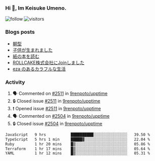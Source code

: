 ### Hi 👋, Im Keisuke Umeno.

<!--
**9renpoto/9renpoto** is a ✨ _special_ ✨ repository because its `README.md` (this file) appears on your GitHub profile.

Here are some ideas to get you started:

- 🔭 I’m currently working on ...
- 🌱 I’m currently learning ...
- 👯 I’m looking to collaborate on ...
- 🤔 I’m looking for help with ...
- 💬 Ask me about ...
- 📫 How to reach me: ...
- 😄 Pronouns: ...
- ⚡ Fun fact: ...
-->

![follow](https://img.shields.io/github/followers/9renpoto?label=Follow&style=social)
![visitors](https://komarev.com/ghpvc/?username=9renpoto&label=Profile%20views&color=0e75b6&style=flat)

### Blogs posts

<!-- BLOG-POST-LIST:START -->
- [朝型](https://9renpoto.win/entry/2024/05/29/im-an-early)
- [子供が生まれました](https://9renpoto.win/entry/2024/04/18/hello-world)
- [紙の本を読む](https://9renpoto.win/entry/2024/02/25/reading-papar-book)
- [ROLLCAKE株式会社にJoinしました](https://9renpoto.win/entry/2024/02/11/join)
- [eza のあるカラフルな生活](https://9renpoto.win/entry/2024/02/01/eza)
<!-- BLOG-POST-LIST:END -->

### Activity

<!--START_SECTION:activity-->
1. 🗣 Commented on [#2511](https://github.com/9renpoto/upptime/issues/2511#issuecomment-2208706670) in [9renpoto/upptime](https://github.com/9renpoto/upptime)
2. 🔒 Closed issue [#2511](https://github.com/9renpoto/upptime/issues/2511) in [9renpoto/upptime](https://github.com/9renpoto/upptime)
3. ❗ Opened issue [#2511](https://github.com/9renpoto/upptime/issues/2511) in [9renpoto/upptime](https://github.com/9renpoto/upptime)
4. 🗣 Commented on [#2504](https://github.com/9renpoto/upptime/issues/2504#issuecomment-2207403948) in [9renpoto/upptime](https://github.com/9renpoto/upptime)
5. 🔒 Closed issue [#2504](https://github.com/9renpoto/upptime/issues/2504) in [9renpoto/upptime](https://github.com/9renpoto/upptime)
<!--END_SECTION:activity-->

<!--START_SECTION:waka-->

```txt
JavaScript   9 hrs           ██████████░░░░░░░░░░░░░░░   39.50 %
TypeScript   5 hrs 1 min     █████▓░░░░░░░░░░░░░░░░░░░   22.04 %
Ruby         1 hr 20 mins    █▒░░░░░░░░░░░░░░░░░░░░░░░   05.86 %
Terraform    1 hr 17 mins    █▒░░░░░░░░░░░░░░░░░░░░░░░   05.64 %
YAML         1 hr 12 mins    █▒░░░░░░░░░░░░░░░░░░░░░░░   05.31 %
```

<!--END_SECTION:waka-->
